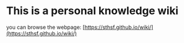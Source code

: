 # This is a personal knowledge wiki
you can browse the webpage: [https://sthsf.github.io/wiki/](https://sthsf.github.io/wiki/)
